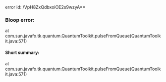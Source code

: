error id: /VpH8ZxQdbxoiOE2s9wzyA==
### Bloop error:

at com.sun.javafx.tk.quantum.QuantumToolkit.pulseFromQueue(QuantumToolkit.java:571)
#### Short summary: 

at com.sun.javafx.tk.quantum.QuantumToolkit.pulseFromQueue(QuantumToolkit.java:571)